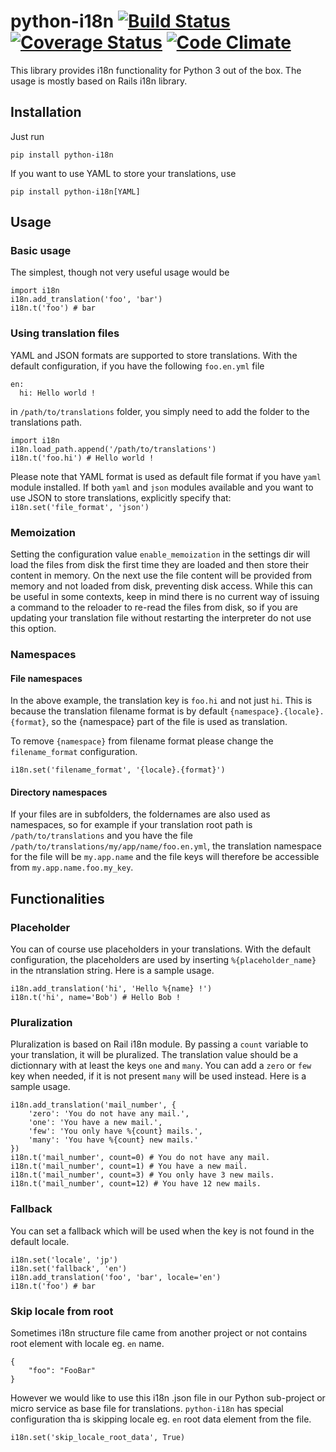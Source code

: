 # python-i18n [![Build Status](https://travis-ci.org/danhper/python-i18n.png?branch=master)](https://travis-ci.org/danhper/python-i18n) [![Coverage Status](https://coveralls.io/repos/danhper/python-i18n/badge.png?branch=master)](https://coveralls.io/r/danhper/python-i18n?branch=master) [![Code Climate](https://codeclimate.com/github/danhper/python-i18n/badges/gpa.svg)](https://codeclimate.com/github/danhper/python-i18n)


This library provides i18n functionality for Python 3 out of the box. The usage is mostly based on Rails i18n library.

## Installation

Just run

    pip install python-i18n

If you want to use YAML to store your translations, use

    pip install python-i18n[YAML]

## Usage
### Basic usage

The simplest, though not very useful usage would be

    import i18n
    i18n.add_translation('foo', 'bar')
    i18n.t('foo') # bar

### Using translation files

YAML and JSON formats are supported to store translations. With the default configuration, if you have the following `foo.en.yml` file

    en:
      hi: Hello world !

in `/path/to/translations` folder, you simply need to add the folder to the translations path.

    import i18n
    i18n.load_path.append('/path/to/translations')
    i18n.t('foo.hi') # Hello world !

Please note that YAML format is used as default file format if you have `yaml` module installed.
If both `yaml` and `json` modules available and you want to use JSON to store translations, explicitly specify that: `i18n.set('file_format', 'json')`

### Memoization

Setting the configuration value `enable_memoization` in the settings dir will load the files from disk the first time they
are loaded and then store their content in memory. On the next use the file content will be provided from memory and not
loaded from disk, preventing disk access. While this can be useful in some contexts, keep in mind there is no current way of
issuing a command to the reloader to re-read the files from disk, so if you are updating your translation file without restarting
the interpreter do not use this option.
 
### Namespaces

#### File namespaces
In the above example, the translation key is `foo.hi` and not just `hi`. This is because the translation filename format is by default `{namespace}.{locale}.{format}`, so the {namespace} part of the file is used as translation.

To remove `{namespace}` from filename format please change the `filename_format` configuration.

    i18n.set('filename_format', '{locale}.{format}')
            
#### Directory namespaces
If your files are in subfolders, the foldernames are also used as namespaces, so for example if your translation root path is `/path/to/translations` and you have the file `/path/to/translations/my/app/name/foo.en.yml`, the translation namespace for the file will be `my.app.name` and the file keys will therefore be accessible from `my.app.name.foo.my_key`.

## Functionalities
### Placeholder

You can of course use placeholders in your translations. With the default configuration, the placeholders are used by inserting `%{placeholder_name}` in the ntranslation string. Here is a sample usage.

    i18n.add_translation('hi', 'Hello %{name} !')
    i18n.t('hi', name='Bob') # Hello Bob !

### Pluralization

Pluralization is based on Rail i18n module. By passing a `count` variable to your translation, it will be pluralized. The translation value should be a dictionnary with at least the keys `one` and `many`. You can add a `zero` or `few` key when needed, if it is not present `many` will be used instead. Here is a sample usage.

    i18n.add_translation('mail_number', {
        'zero': 'You do not have any mail.',
        'one': 'You have a new mail.',
        'few': 'You only have %{count} mails.',
        'many': 'You have %{count} new mails.'
    })
    i18n.t('mail_number', count=0) # You do not have any mail.
    i18n.t('mail_number', count=1) # You have a new mail.
    i18n.t('mail_number', count=3) # You only have 3 new mails.
    i18n.t('mail_number', count=12) # You have 12 new mails.

### Fallback

You can set a fallback which will be used when the key is not found in the default locale.

    i18n.set('locale', 'jp')
    i18n.set('fallback', 'en')
    i18n.add_translation('foo', 'bar', locale='en')
    i18n.t('foo') # bar
    
### Skip locale from root
Sometimes i18n structure file came from another project or not contains root element with locale eg. `en` name.

    {
        "foo": "FooBar"
    }

However we would like to use this i18n .json file in our Python sub-project or micro service as base file for translations.
`python-i18n` has special configuration tha is skipping locale eg. `en` root data element from the file.

    i18n.set('skip_locale_root_data', True)


